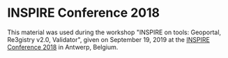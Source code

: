# INSPIRE Conference 2018
This material was used during the workshop "INSPIRE on tools: Geoportal, Re3gistry v2.0, Validator", given on September 19, 2019 at the [INSPIRE Conference 2018](https://inspire.ec.europa.eu/conference2018) in Antwerp, Belgium.
